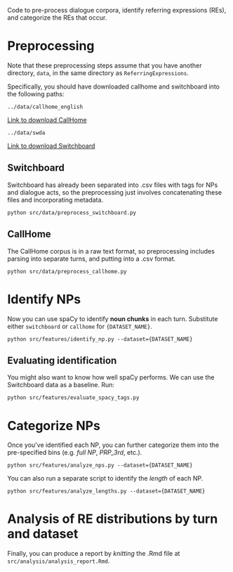Code to pre-process dialogue corpora, identify referring expressions (REs), and categorize the REs that occur.

# Preprocessing

Note that these preprocessing steps assume that you have another directory, `data`, in the same directory as `ReferringExpressions`.

Specifically, you should have downloaded callhome and switchboard into the following paths:

```../data/callhome_english```

[Link to download CallHome](https://ca.talkbank.org/data/CallHome/eng.zip)

```../data/swda```

[Link to download Switchboard](http://compprag.christopherpotts.net/code-data/swda.zip)

## Switchboard

Switchboard has already been separated into .csv files with tags for NPs and dialogue acts, so the preprocessing just involves concatenating these files and incorporating metadata.

```
python src/data/preprocess_switchboard.py
```

## CallHome

The CallHome corpus is in a raw text format, so preprocessing includes parsing into separate turns, and putting into a .csv format.

```
python src/data/preprocess_callhome.py
```


# Identify NPs

Now you can use spaCy to identify **noun chunks** in each turn. Substitute either `switchboard` or `callhome` for `{DATASET_NAME}`. 

```
python src/features/identify_np.py --dataset={DATASET_NAME}
```

## Evaluating identification

You might also want to know how well spaCy performs. We can use the Switchboard data as a baseline. Run:

```
python src/features/evaluate_spacy_tags.py
```



# Categorize NPs

Once you've identified each NP, you can further categorize them into the pre-specified bins (e.g. *full NP*, *PRP_3rd*, etc.).

```
python src/features/analyze_nps.py --dataset={DATASET_NAME}
```

You can also run a separate script to identify the *length* of each NP.

```
python src/features/analyze_lengths.py --dataset={DATASET_NAME}
```

# Analysis of RE distributions by turn and dataset

Finally, you can produce a report by *knitting* the .Rmd file at `src/analysis/analysis_report.Rmd`. 

